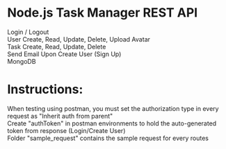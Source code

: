 # Node.js Task Manager REST API

Login / Logout  
User Create, Read, Update, Delete, Upload Avatar  
Task Create, Read, Update, Delete  
Send Email Upon Create User (Sign Up)  
MongoDB  

# Instructions:
When testing using postman, you must set the authorization type in every request as "Inherit auth from parent"  
Create "authToken" in postman environments to hold the auto-generated token from response (Login/Create User)  
Folder "sample_request" contains the sample request for every routes  
